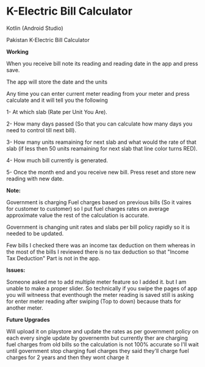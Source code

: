 # K-Electric Bill Calculator
 Kotlin (Android Studio)
 
 Pakistan K-Electric Bill Calculator
 
 **Working**

When you receive bill note its reading and reading date in the app and press save.

The app will store the date and the units

Any time you can enter current meter reading from your meter and press calculate and it will tell you the following

 1- At which slab (Rate per Unit You Are).
 
 2- How many days passed (So that you can calculate how many days you need to control till next bill).
 
 3- How many units reamaining for next slab and what would the rate of that slab (if less then 50 units reamaining for next slab that line color turns RED).
 
 4- How much bill currently is generated.
 
 5- Once the month end and you receive new bill. Press reset and store new reading with new date.
 

**Note:**

Government is charging Fuel charges based on previous bills (So it vaires for customer to customer) so I put fuel charges rates on average approximate value the rest of the calculation is accurate.

Government is changing unit rates and slabs per bill policy rapidly so it is needed to be updated.

Few bills I checked there was an income tax deduction on them whereas in the most of the bills I reviewed there is no tax deduction so that "Income Tax Deduction" Part is not in the app.

**Issues:**

Someone asked me to add multiple meter feature so I added it. but I am unable to make a proper slider. So technically if you swipe the pages of app you will witneess that eventhough the meter reading is saved still is asking for enter meter reading after swiping (Top to down) because thats for another meter.

**Future Upgrades**

Will upload it on playstore and update the rates as per government policy on each every single update by governemtn but currently ther are charging fuel charges from old bills so the calculation is not 100% accurate so I'll wait until government stop charging fuel charges they said they'll charge fuel charges for 2 years and then they wont charge it
